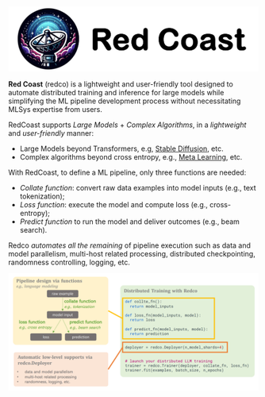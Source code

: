 ![](images/redco_banner.png)

**Red Coast** (redco) is a lightweight and user-friendly tool designed to automate distributed training and inference for large models while simplifying the ML pipeline development process without necessitating MLSys expertise from users.

RedCoast supports *Large Models* + *Complex Algorithms*, in a *lightweight* and *user-friendly* manner: 

* Large Models beyond Transformers, e.g, [Stable Diffusion](https://github.com/tanyuqian/redco/examples/text_to_image), etc.
* Complex algorithms beyond cross entropy, e.g., [Meta Learning](https://github.com/tanyuqian/redco/examples/meta_learning), etc.

With RedCoast, to define a ML pipeline, only three functions are needed:

* *Collate function*: convert raw data examples into model inputs (e.g., text tokenization);
* *Loss function*: execute the model and compute loss (e.g., cross-entropy);
* *Predict function* to run the model and deliver outcomes (e.g., beam search).

Redco *automates all the remaining* of pipeline execution such as data and model parallelism, multi-host related processing, distributed checkpointing, randomness controlling, logging, etc.

![](images/redco_coding.png)